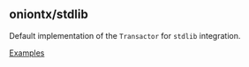 ## oniontx/stdlib

Default implementation of the `Transactor` for `stdlib` integration.

[Examples](https://github.com/kozmod/oniontx-examples/tree/master/internal/stdlib)